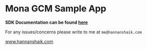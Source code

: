 # Mona GCM Sample App

**SDK Documentation can be found [here](https://github.com/HannanShaik/mvn-repo/tree/releases/com/hs/mona/gcm-android-sdk)**

For any issues/concerns please write to me at `me@hannanshaik.com`

www.hannanshaik.com
